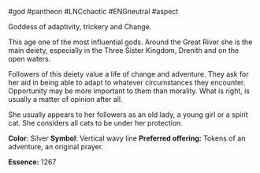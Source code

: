 #god #pantheon #LNCchaotic #ENGneutral #aspect

Goddess of adaptivity, trickery and Change. 

This age one of the most influential gods. Around the Great River she is the main deiety, especially in the Three Sister Kingdom, Drenith and on the open waters.

Followers of this deiety value a life of change and adventure. They ask for her aid in being able to adapt to whatever circumstances they encounter. Opportunity may be more important to them than morality. What is right, is usually a matter of opinion after all.

She usually appears to her followers as an old lady, a young girl or a spirit cat. She considers all cats to be under her protection.

**Color**: Silver
**Symbol**: Vertical wavy line
**Preferred offering:** Tokens of an adventure, an original prayer.

**Essence:** 1267